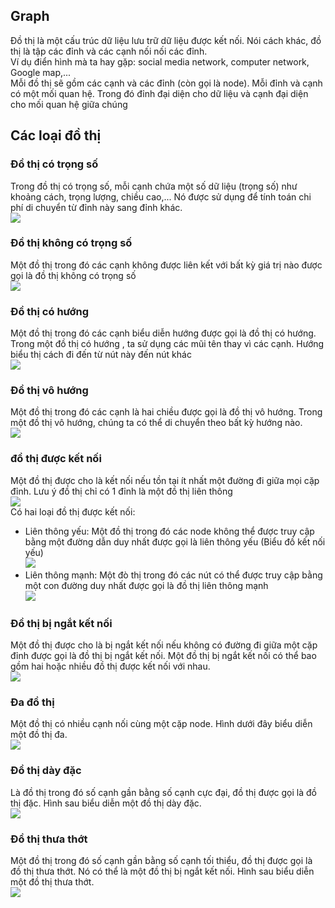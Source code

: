 ## Graph
Đồ thị là một cấu trúc dữ liệu lưu trữ dữ liệu được kết nối. Nói cách khác, đồ thị là tập các đỉnh và các cạnh nối nối các đỉnh.  
Ví dụ điển hình mà ta hay gặp: social media network, computer network, Google map,...         
Mỗi đồ thị sẽ gồm các cạnh và các đỉnh (còn gọi là node). Mỗi đỉnh và cạnh có một mối quan hệ. Trong đó đỉnh đại diện cho dữ liệu và cạnh đại diện cho mối quan hệ giữa chúng    

## Các loại đồ thị

### Đồ thị có trọng số
Trong đồ thị có trọng số, mỗi cạnh chứa một số dữ liệu (trọng số) như khoảng cách, trọng lượng, chiều cao,... Nó được sử dụng để tính toán chi phí di chuyển từ đỉnh này sang đỉnh khác.  
![](https://static.javatpoint.com/core/images/java-graph.png)  

### Đồ thị không có trọng số
Một đồ thị trong đó các cạnh không được liên kết với bất kỳ giá trị nào được gọi là đồ thị không có trọng số  
![](https://static.javatpoint.com/core/images/java-graph2.png)  

### Đồ thị có hướng 
Một đồ thị trong đó các cạnh biểu diễn hướng được gọi là đồ thị có hướng. Trong một đồ thị có hướng , ta sử dụng các mũi tên thay vì các cạnh. Hướng biểu thị cách đi đến từ nút này đến nút khác  
![](https://static.javatpoint.com/core/images/java-graph3.png)  

### Đồ thị vô hướng
Một đồ thị trong đó các cạnh là hai chiều được gọi là đồ thị vô hướng. Trong một đồ thị vô hướng, chúng ta có thể di chuyển theo bất kỳ hướng nào.   
![](https://static.javatpoint.com/core/images/java-graph4.png)  

### đồ thị được kết nối
Một đồ thị được cho là kết nối nếu tồn tại ít nhất một đường đi giữa mọi cặp đỉnh. Lưu ý đồ thị chỉ có 1 đỉnh là một đồ thị liên thông  
![](https://static.javatpoint.com/core/images/java-graph5.png)  
Có hai loại đồ thị được kết nối:  
- Liên thông yếu: Một đồ thị trong đó các node không thể được truy cập bằng một đường dẫn duy nhất được gọi là liên thông yếu (Biểu đồ kết nối yếu)  
![](https://static.javatpoint.com/core/images/java-graph6.png)  
- Liên thông mạnh: Một đò thị trong đó các nút có thể được truy cập bằng một con đường duy nhất được gọi là đồ thị liên thông mạnh   
![](https://static.javatpoint.com/core/images/java-graph7.png)  

### Đồ thị bị ngắt kết nối
Một đồ thị được cho là bị ngắt kết nối nếu không có đường đi giữa một cặp đỉnh được gọi là đồ thị bị ngắt kết nối. Một đồ thị bị ngắt kết nối có thể bao gồm hai hoặc nhiều đồ thị được kết nối với nhau.  
![](https://static.javatpoint.com/core/images/java-graph8.png)  

### Đa đồ thị
Một đồ thị có nhiều cạnh nối cùng một cặp node. Hình dưới đây biểu diễn một đồ thị đa.  
![](https://static.javatpoint.com/core/images/java-graph9.png)  

### Đồ thị dày đặc
Là đồ thị trong đó số cạnh gần bằng số cạnh cực đại, đồ thị được gọi là đồ thị đặc. Hình sau biểu diễn một đồ thị dày đặc.  
![](https://static.javatpoint.com/core/images/java-graph10.png)  

### Đồ thị thưa thớt
Một đồ thị trong đó số cạnh gần bằng số cạnh tối thiểu, đồ thị được gọi là đồ thị thưa thớt. Nó có thể là một đồ thị bị ngắt kết nối. Hình sau biểu diễn một đồ thị thưa thớt.  
![](https://static.javatpoint.com/core/images/java-graph11.png)  